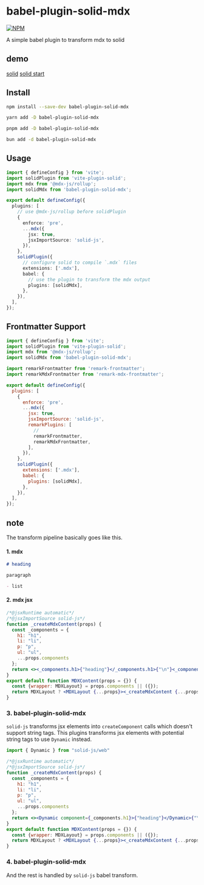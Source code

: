 # babel-plugin-solid-mdx

[![NPM](https://img.shields.io/npm/v/babel-plugin-solid-mdx.svg)](https://www.npmjs.com/package/babel-plugin-solid-mdx)

A simple babel plugin to transform mdx to solid

## demo
[solid](https://stackblitz.com/edit/github-hea2ss)
[solid start](https://stackblitz.com/edit/github-ct2vvw)

## Install

```bash
npm install --save-dev babel-plugin-solid-mdx
```

```bash
yarn add -D babel-plugin-solid-mdx
```

```bash
pnpm add -D babel-plugin-solid-mdx
```

```bash
bun add -d babel-plugin-solid-mdx
```

## Usage

```ts
import { defineConfig } from 'vite';
import solidPlugin from 'vite-plugin-solid';
import mdx from '@mdx-js/rollup';
import solidMdx from 'babel-plugin-solid-mdx';

export default defineConfig({
  plugins: [
    // use @mdx-js/rollup before solidPlugin
    {
      enforce: 'pre',
      ...mdx({
        jsx: true,
        jsxImportSource: 'solid-js',
      }),
    },
    solidPlugin({
      // configure solid to compile `.mdx` files
      extensions: ['.mdx'],
      babel: {
        // use the plugin to transform the mdx output
        plugins: [solidMdx],
      },
    }),
  ],
});
```

## Frontmatter Support

```js
import { defineConfig } from 'vite';
import solidPlugin from 'vite-plugin-solid';
import mdx from '@mdx-js/rollup';
import solidMdx from 'babel-plugin-solid-mdx';

import remarkFrontmatter from 'remark-frontmatter';
import remarkMdxFrontmatter from 'remark-mdx-frontmatter';

export default defineConfig({
  plugins: [
    {
      enforce: 'pre',
      ...mdx({
        jsx: true,
        jsxImportSource: 'solid-js',
        remarkPlugins: [
          //
          remarkFrontmatter,
          remarkMdxFrontmatter,
        ],
      }),
    },
    solidPlugin({
      extensions: ['.mdx'],
      babel: {
        plugins: [solidMdx],
      },
    }),
  ],
});
```



## note
The transform pipeline basically goes like this.

#### 1. mdx
```md
# heading

paragraph

- list
```

#### 2. mdx jsx
```jsx
/*@jsxRuntime automatic*/
/*@jsxImportSource solid-js*/
function _createMdxContent(props) {
  const _components = {
    h1: "h1",
    li: "li",
    p: "p",
    ul: "ul",
    ...props.components
  };
  return <><_components.h1>{"heading"}</_components.h1>{"\n"}<_components.p>{"paragraph"}</_components.p>{"\n"}<_components.ul>{"\n"}<_components.li>{"list"}</_components.li>{"\n"}</_components.ul></>;
}
export default function MDXContent(props = {}) {
  const {wrapper: MDXLayout} = props.components || ({});
  return MDXLayout ? <MDXLayout {...props}><_createMdxContent {...props} /></MDXLayout> : _createMdxContent(props);
}
```

### 3. babel-plugin-solid-mdx

`solid-js` transforms jsx elements into `createComponent` calls which doesn't support string tags. This plugins transforms jsx elements with potential string tags to use `Dynamic` instead.
```jsx
import { Dynamic } from "solid-js/web"

/*@jsxRuntime automatic*/
/*@jsxImportSource solid-js*/
function _createMdxContent(props) {
  const _components = {
    h1: "h1",
    li: "li",
    p: "p",
    ul: "ul",
    ...props.components
  };
  return <><Dynamic component={_components.h1}>{"heading"}</Dynamic>{"\n"}<Dynamic component={_components.p}>{"paragraph"}</Dynamic>{"\n"}<Dynamic component={_components.ul}>{"\n"}<Dynamic component={_components.li}>{"list"}</Dynamic>{"\n"}</Dynamic></>;
}
export default function MDXContent(props = {}) {
  const {wrapper: MDXLayout} = props.components || ({});
  return MDXLayout ? <MDXLayout {...props}><_createMdxContent {...props} /></MDXLayout> : _createMdxContent(props);
}
```

### 4. babel-plugin-solid-mdx
And the rest is handled by `solid-js` babel transform.
